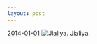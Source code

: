 ```yaml
---
layout: post
---
```


<p>
  <time><a href="/266">2014-01-01</a></time>
  <a href="/266"><img src="{{ site.assets_url }}/266-640.jpg" srcset="{{ site.assets_url }}/266-1280.jpg 1280w, {{ site.assets_url }}/266-960.jpg 960w, {{ site.assets_url }}/266-640.jpg 640w, {{ site.assets_url }}/266-320.jpg 320w" sizes="(min-width: 700px) 50vw, calc(100vw - 2rem)" alt="Jialiya." /></a>
  <span>Jialiya.</span>
</p>
